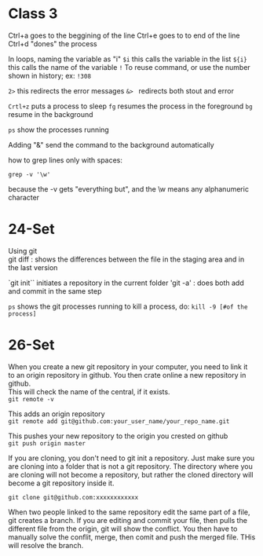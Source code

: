 # Class 3

Ctrl+a goes to the beggining of the line
Ctrl+e goes to to end of the line
Ctrl+d "dones" the process

In loops, naming the variable as "i"
`$i`
this calls the variable in the list
`${i}`
this calls the name of the variable
`!`
To reuse command, or use the number shown in history; ex:
`!308`

`2>`
this redirects the error messages
`&> `
redirects both stout and error

`Crtl+z`
puts a process to sleep
`fg`
resumes the process in the foreground
`bg`
resume in the background

`ps`
show the processes running

Adding "&" send the command to the background automatically

how to grep lines only with spaces:

`grep -v '\w'`

because the -v gets "everything but", and the \w means any alphanumeric character



# 24-Set
Using git  
git diff : shows the differences between the file in the staging area and in the last version  

`git init``
initiates a repository in the current folder
'git -a'
: does both add and commit in the same step

`ps`
shows the git processes running
to kill a process, do:
`kill -9 [#of the process]`

# 26-Set
When you create a new git repository in your computer, you need to link it to an origin repository in github. You then crate online a new repository in github.    
This will check the name of the central, if it exists.  
`git remote -v `

This adds an origin repository  
`git remote add git@github.com:your_user_name/your_repo_name.git`

This pushes your new repository to the origin you crested on github   
`git push origin master`  

If you are cloning, you don't need to git init a repository. Just make sure you are cloning into a folder that is not a git repository. The directory where you are cloning will not become a repository, but rather the cloned directory will become a git repository inside it.  

`git clone git@github.com:xxxxxxxxxxxx`

When two people linked to the same repository edit the same part of a file, git creates a branch. If you are editing and commit your file, then pulls the different file from the origin, git will show the conflict. You then have to manually solve the conflit, merge, then comit and push the merged file. THis will resolve the branch.  
